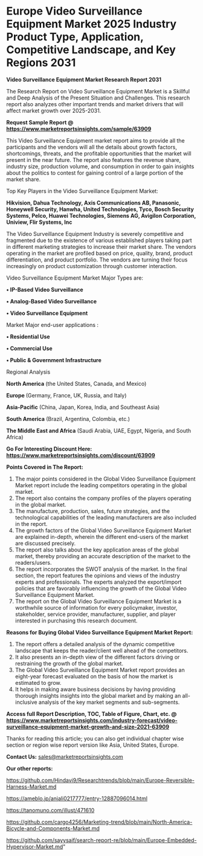 # Europe Video Surveillance Equipment Market 2025 Industry Product Type, Application, Competitive Landscape, and Key Regions 2031

<strong>Video Surveillance Equipment Market Research Report 2031</strong>

The Research Report on Video Surveillance Equipment Market is a Skillful and Deep Analysis of the Present Situation and Challenges. This research report also analyzes other important trends and market drivers that will affect market growth over 2025-2031.

<strong>Request Sample Report @ <a href=https://www.marketreportsinsights.com/sample/63909>https://www.marketreportsinsights.com/sample/63909</a></strong>

This Video Surveillance Equipment market report aims to provide all the participants and the vendors will all the details about growth factors, shortcomings, threats, and the profitable opportunities that the market will present in the near future. The report also features the revenue share, industry size, production volume, and consumption in order to gain insights about the politics to contest for gaining control of a large portion of the market share.

Top Key Players in the Video Surveillance Equipment Market:

<strong>Hikvision, Dahua Technology, Axis Communications AB, Panasonic, Honeywell Security, Hanwha, United Technologies, Tyco, Bosch Security Systems, Pelco, Huawei Technologies, Siemens AG, Avigilon Corporation, Uniview, Flir Systems, Inc</strong>

The Video Surveillance Equipment Industry is severely competitive and fragmented due to the existence of various established players taking part in different marketing strategies to increase their market share. The vendors operating in the market are profiled based on price, quality, brand, product differentiation, and product portfolio. The vendors are turning their focus increasingly on product customization through customer interaction.

Video Surveillance Equipment Market Major Types are:

<strong>• IP-Based Video Surveillance

• Analog-Based Video Surveillance

• Video Surveillance Equipment</strong>

Market Major end-user applications :

<strong>• Residential Use

• Commercial Use

• Public & Government Infrastructure</strong>

Regional Analysis

</u><strong><b>North America</b></strong> (the United States, Canada, and Mexico)

<strong><b>Europe </b></strong>(Germany, France, UK, Russia, and Italy)

<strong><b>Asia-Pacific</b></strong> (China, Japan, Korea, India, and Southeast Asia)

<strong><b>South America</b></strong> (Brazil, Argentina, Colombia, etc.)

<strong><b>The Middle East and Africa</b></strong> (Saudi Arabia, UAE, Egypt, Nigeria, and South Africa)

<strong>Go For Interesting Discount Here: <a href=https://www.marketreportsinsights.com/discount/63909>https://www.marketreportsinsights.com/discount/63909</a></strong>

<strong>Points Covered in The Report:</strong>
<ol>
  <li>The major points considered in the Global Video Surveillance Equipment Market report include the leading competitors operating in the global market.</li>
  <li>The report also contains the company profiles of the players operating in the global market.</li>
  <li>The manufacture, production, sales, future strategies, and the technological capabilities of the leading manufacturers are also included in the report.</li>
  <li>The growth factors of the Global Video Surveillance Equipment Market are explained in-depth, wherein the different end-users of the market are discussed precisely.</li>
  <li>The report also talks about the key application areas of the global market, thereby providing an accurate description of the market to the readers/users.</li>
  <li>The report incorporates the SWOT analysis of the market. In the final section, the report features the opinions and views of the industry experts and professionals. The experts analyzed the export/import policies that are favorably influencing the growth of the Global Video Surveillance Equipment Market.</li>
  <li>The report on the Global Video Surveillance Equipment Market is a worthwhile source of information for every policymaker, investor, stakeholder, service provider, manufacturer, supplier, and player interested in purchasing this research document.</li>
</ol>
<strong>Reasons for Buying Global Video Surveillance Equipment Market Report:</strong>

<ol>
  <li>The report offers a detailed analysis of the dynamic competitive landscape that keeps the reader/client well ahead of the competitors.</li>
  <li>It also presents an in-depth view of the different factors driving or restraining the growth of the global market.</li>
  <li>The Global Video Surveillance Equipment Market report provides an eight-year forecast evaluated on the basis of how the market is estimated to grow.</li>
  <li>It helps in making aware business decisions by having providing thorough insights insights into the global market and by making an all-inclusive analysis of the key market segments and sub-segments.</li>
</ol>
<strong>Access full Report Description, TOC, Table of Figure, Chart, etc. @ <a href=https://www.marketreportsinsights.com/industry-forecast/video-surveillance-equipment-market-growth-and-size-2021-63909>https://www.marketreportsinsights.com/industry-forecast/video-surveillance-equipment-market-growth-and-size-2021-63909</a></strong>


Thanks for reading this article; you can also get individual chapter wise section or region wise report version like Asia, United States, Europe.

<strong>Contact Us:</strong>
sales@marketreportsinsights.com

<strong>Our other reports:</strong>

<a href=https://github.com/Hindavi9/Researchtrends/blob/main/Europe-Reversible-Harness-Market.md>https://github.com/Hindavi9/Researchtrends/blob/main/Europe-Reversible-Harness-Market.md</a>

<a href=https://ameblo.jp/anjali0217777/entry-12887096014.html>https://ameblo.jp/anjali0217777/entry-12887096014.html</a>

<a href=https://tanomuno.com/illust/471610>https://tanomuno.com/illust/471610</a>

<a href=https://github.com/cargo4256/Marketing-trend/blob/main/North-America-Bicycle-and-Components-Market.md>https://github.com/cargo4256/Marketing-trend/blob/main/North-America-Bicycle-and-Components-Market.md</a>

<a href=https://github.com/sayysaif/search-report-re/blob/main/Europe-Embedded-Hypervisor-Market.md>https://github.com/sayysaif/search-report-re/blob/main/Europe-Embedded-Hypervisor-Market.md</a>"
